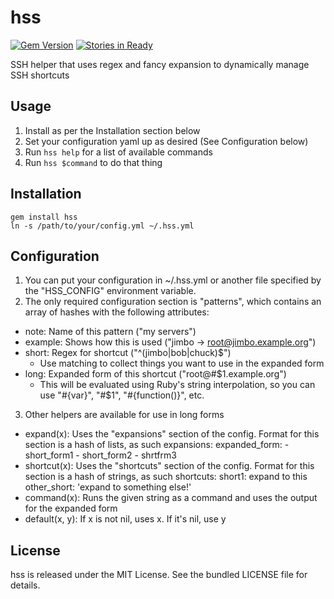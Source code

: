 hss
=========

[![Gem Version](https://badge.fury.io/rb/hss.png)](http://badge.fury.io/rb/hss)
[![Stories in Ready](https://badge.waffle.io/akerl/hss.png)](http://waffle.io/akerl/hss)

SSH helper that uses regex and fancy expansion to dynamically manage SSH shortcuts

## Usage

1. Install as per the Installation section below
2. Set your configuration yaml up as desired (See Configuration below)
3. Run `hss help` for a list of available commands
4. Run `hss $command` to do that thing

## Installation

    gem install hss
    ln -s /path/to/your/config.yml ~/.hss.yml

## Configuration

1. You can put your configuration in ~/.hss.yml or another file specified by the "HSS\_CONFIG" environment variable.
2. The only required configuration section is "patterns", which contains an array of hashes with the following attributes:
  * note: Name of this pattern ("my servers")
  * example: Shows how this is used ("jimbo -> root@jimbo.example.org")
  * short: Regex for shortcut ("^(jimbo|bob|chuck)$")
    * Use matching to collect things you want to use in the expanded form
  * long: Expanded form of this shortcut ("root@#$1.example.org")
    * This will be evaluated using Ruby's string interpolation, so you can use "#{var}", "#$1", "#{function()}", etc.
3. Other helpers are available for use in long forms
  * expand(x): Uses the "expansions" section of the config. Format for this section is a hash of lists, as such
    expansions:
        expanded_form:
            - short_form1
            - short_form2
            - shrtfrm3
  * shortcut(x): Uses the "shortcuts" section of the config. Format for this section is a hash of strings, as such
    shortcuts:
        short1: expand to this
        other_short: 'expand to something else!'
  * command(x): Runs the given string as a command and uses the output for the expanded form
  * default(x, y): If x is not nil, uses x. If it's nil, use y

## License

hss is released under the MIT License. See the bundled LICENSE file for details.

